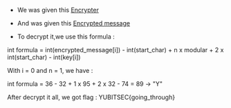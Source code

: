 - We was given this [Encrypter](https://github.com/kuqadk3/CTF-and-Learning/blob/master/YUBITSEC%202017/Cryptography/200%20-%20Pad/advanced_enc.py)

- And was given this [Encrypted message](https://github.com/kuqadk3/CTF-and-Learning/blob/master/YUBITSEC%202017/Cryptography/200%20-%20Pad/encrypted_2)

- To decrypt it,we use this formula :



int formula = int(encrypted_message[i]) - int(start_char) + n x modular + 2 x int(start_char) - int(key[i])



With i = 0 and n = 1, we have :

int formula = 36 - 32 + 1 x 95 + 2 x 32 - 74 = 89 -> "Y"

After decrypt it all, we got flag : YUBITSEC{going_through}
